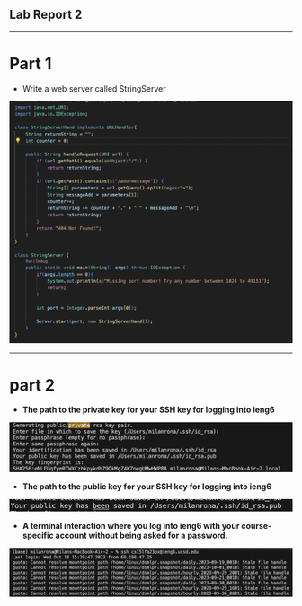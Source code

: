 ## Lab Report 2

---
# Part 1


- Write a web server called StringServer

![image_code](RealTry.png)



---
# part 2

- **The path to the private key for your SSH key for logging into ieng6**

![image_private](private_public_key.png)



- **The path to the public key for your SSH key for logging into ieng6**

![image_public](public_key.png)



- **A terminal interaction where you log into ieng6 with your course-specific account without being asked for a password.**



![image_no_pass](log_in_without.png)
